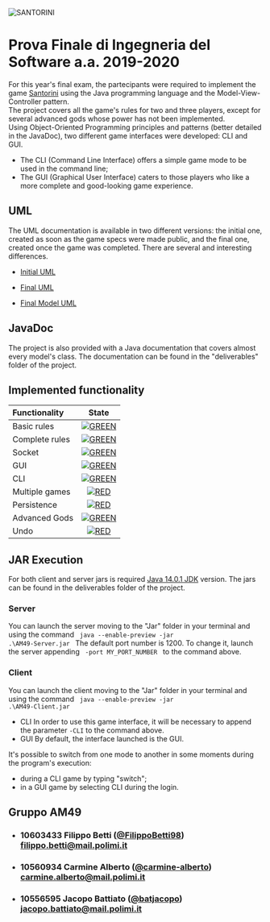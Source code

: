 ![SANTORINI](https://pbs.twimg.com/media/DcMrncHWsAIr5dB?format=jpg&name=small)
# Prova Finale di Ingegneria del Software a.a. 2019-2020
For this year's final exam, the partecipants were required to implement the game [Santorini](http://www.craniocreations.it/prodotto/santorini/) using the Java programming language and the Model-View-Controller pattern.  
The project covers all the game's rules for two and three players, except for several advanced gods whose power has not been implemented.  
Using Object-Oriented Programming principles and patterns (better detailed in the JavaDoc), two different game interfaces were developed: CLI and GUI. 
- The CLI (Command Line Interface) offers a simple game mode to be used in the command line;
- The GUI (Graphical User Interface) caters to those players who like a more complete and good-looking game experience.

## UML
The UML documentation is available in two different versions: the initial one, created as soon as the game specs were made public, and the final one, created once the game was completed. There are several and interesting differences.

* [Initial UML](https://raw.githubusercontent.com/carmine-alberto/ing-sw-2020-alberto-battiato-betti/master/deliverables/UML/OldModelController.png?token=ANPYJVHN5TTZ4PWANRURLA27A5N6S)

* [Final UML](https://raw.githubusercontent.com/carmine-alberto/ing-sw-2020-alberto-battiato-betti/master/deliverables/UML/UML_general.png?token=ANPYJVGJMHA5NRHJ7MOCBTK7A5NFM)
* [Final Model UML](https://raw.githubusercontent.com/carmine-alberto/ing-sw-2020-alberto-battiato-betti/master/deliverables/UML/UML_model.png?token=ANPYJVDRYSSKQN3U7WW2ONK7A5N42)

## JavaDoc
The project is also provided with a Java documentation that covers almost every model's class. The documentation can be found in the "deliverables" folder of the project.

## Implemented functionality
| Functionality | State |
|:-----------------------|:------------------------------------:|
| Basic rules | [![GREEN](https://placehold.it/15/44bb44/44bb44)](#) |
| Complete rules |[![GREEN](https://placehold.it/15/44bb44/44bb44)](#) |
| Socket |[![GREEN](https://placehold.it/15/44bb44/44bb44)](#) |
| GUI | [![GREEN](https://placehold.it/15/44bb44/44bb44)](#) |
| CLI |[![GREEN](https://placehold.it/15/44bb44/44bb44)](#) |
| Multiple games | [![RED](https://placehold.it/15/f03c15/f03c15)](#) |
| Persistence | [![RED](https://placehold.it/15/f03c15/f03c15)](#) |
| Advanced Gods | [![GREEN](https://placehold.it/15/44bb44/44bb44)](#) |
| Undo | [![RED](https://placehold.it/15/f03c15/f03c15)](#) |

## JAR Execution
For both client and server jars is required [Java 14.0.1 JDK](https://jdk.java.net/14/) version.
The jars can be found in the deliverables folder of the project.

### Server
You can launch the server moving to the "Jar" folder in your terminal and using the command <code> java --enable-preview -jar .\AM49-Server.jar </code>
The default port number is 1200. To change it, launch the server appending <code> -port MY_PORT_NUMBER </code> to the command above.
  
### Client
You can launch the client moving to the "Jar" folder in your terminal and using the command  <code> java --enable-preview -jar .\AM49-Client.jar </code>
- CLI 
In order to use this game interface, it will be necessary to append the parameter <code>-CLI</code> to the command above.
- GUI
By default, the interface launched is the GUI.

It's possible to switch from one mode to another in some moments during the program's execution: 
- during a CLI game by typing "switch";
- in a GUI game by selecting CLI during the login.
## Gruppo AM49

- ###   10603433    Filippo Betti ([@FilippoBetti98](https://github.com/FilippoBetti98))<br>filippo.betti@mail.polimi.it
- ###   10560934    Carmine Alberto ([@carmine-alberto](https://github.com/carmine-alberto))<br>carmine.alberto@mail.polimi.it
- ###   10556595    Jacopo Battiato ([@batjacopo](https://github.com/batjacopo))<br>jacopo.battiato@mail.polimi.it
<br>
